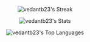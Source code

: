 <p align="center">
  <img src="https://github-readme-streak-stats.herokuapp.com/?user=vedantb23&theme=gruvbox&hide_border=true" alt="vedantb23's Streak"/>
</p>

<p align="center">
  <img src="https://github-readme-stats.vercel.app/api?username=vedantb23&theme=gruvbox&show_icons=true&hide_border=true&count_private=false" alt="vedantb23's Stats"/>
</p>

<p align="center">
  <img src="https://github-readme-stats.vercel.app/api/top-langs/?username=vedantb23&theme=gruvbox&show_icons=true&hide_border=true&layout=compact" alt="vedantb23's Top Languages"/>
</p>
